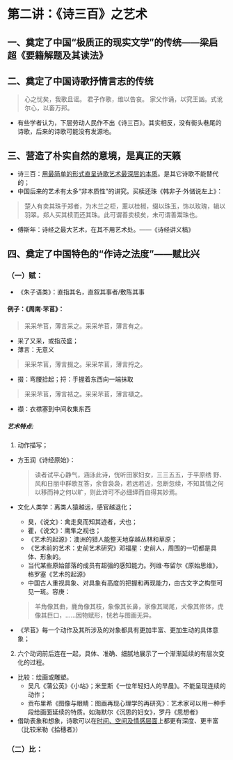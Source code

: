 # 第二讲：《诗三百》之艺术
## 一、奠定了中国“极质正的现实文学”的传统——梁启超《要籍解题及其读法》
## 二、奠定了中国诗歌抒情言志的传统
> 心之忧矣，我歌且谣。
> 君子作歌，维以告哀。
> 家父作诵，以究王訩。式讹尔心，以畜万邦。
* 有些学者认为，下层劳动人民作不出《诗三百》。其实相反，没有街头巷尾的诗歌，后来的诗歌可能没有发源地。
## 三、营造了朴实自然的意境，是真正的天籁
* 诗三百：<u>用最简单的形式直呈诗歌艺术最深层的本质</u>。是其它诗歌不能替代的；
* 中国后来的艺术有太多“非本质性”的讲究。买椟还珠《韩非子·外储说左上》：
> 楚人有卖其珠于郑者，为木兰之柜，薰以桂椒，缀以珠玉，饰以玫瑰，辑以羽翠。郑人买其椟而还其珠。此可谓善卖椟矣，未可谓善鬻珠也。
* 傅斯年：诗经之最大艺术，在其不用艺术处。——《诗经讲义稿》
## 四、奠定了中国特色的“作诗之法度”——赋比兴
### （一）赋：
* 《朱子语类》：直指其名，直叙其事者/敷陈其事
#### 例子：《周南·芣苢》：
> 采采芣苢，薄言采之。采采芣苢，薄言有之。
* 采了又采，或指茂盛；
* 薄言：无意义
> 采采芣苢，薄言掇之。采采芣苢，薄言捋之。
* 掇：弯腰拾起；捋：手握着东西向一端抹取
> 采采芣苢，薄言袺之。采采芣苢，薄言襭之。
* 襭：衣襟塞到中间收集东西
##### 艺术特点:
1. 动作描写；
* 方玉润《诗经原始》：
	
	> 读者试平心静气，涵泳此诗，恍听田家妇女，三三五五，于平原绣 野、风和日丽中群歌互答，余音袅袅，若远若近，忽断忽续，不知其情之何以移而神之何以旷，则此诗可不必细绎而自得其妙焉。
* 文化人类学：离类人猿越远，感官越退化；
	* 臭，《说文》：禽走臭而知其迹者，犬也；
	* 瞿，《说文》：鹰隼之视也；
	* 《艺术的起源》：澳洲的猎人能整天地穿越丛林和草原；
	* 《艺术前的艺术：史前艺术研究》邓福星：史前人，周围的一切都是具体、形象的。
	* 当代某些原始部落的成员有超强的感知能力。列维·布留尔《原始思维》，格罗塞《艺术的起源》
	* 中国古人重视具象、对具象有高度的把握和再现能力，由古文字之构型可见一斑。容庚：
	> 羊角像其曲，鹿角像其枝，象像其长鼻，家像其竭尾，犬像其修体，虎像其巨口，……因物赋形，恍若与图画无异。
* 《芣苢》每一个动作及其所涉及的对象都具有更加丰富、更加生动的具体意象；
2. 六个动词前后连在一起，具体、准确、细腻地展示了一个渐渐延续的有层次变化的过程。
* 比较：绘画或雕塑。
	* 吴凡《蒲公英》《小站》；米里斯《一位年轻妇人的早晨》。不能呈现连续的动作；
	* 贡布里希《图像与眼睛：图画再现心理学的再研究》：艺术家可以用一种手段给画面延续的特质。如海默尔《沉思的妇女》，罗丹《思想者》
* 借助表象和想象，诗歌可以在<u>时间、空间及情感层面</u>上都更有深度、更丰富（比较米勒《拾穗者》）
### （二）比：